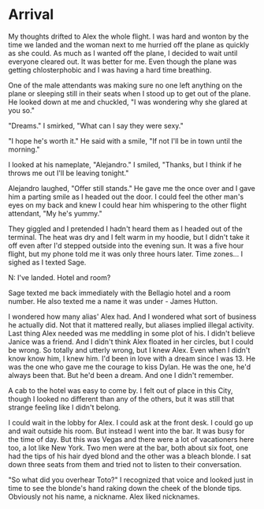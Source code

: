 # Arrival
My thoughts drifted to Alex the whole flight.  I was hard and wonton by the time we landed and the woman next to me hurried off the plane as quickly as she could.  As much as I wanted off the plane, I decided to wait until everyone cleared out.  It was better for me.  Even though the plane was getting chlosterphobic and I was having a hard time breathing.

One of the male attendants was making sure no one left anything on the plane or sleeping still in their seats when I stood up to get out of the plane.  He looked down at me and chuckled, "I was wondering why she glared at you so."

"Dreams."  I smirked, "What can I say they were sexy."

"I hope he's worth it."  He said with a smile, "If not I'll be in town until the morning."

I looked at his nameplate, "Alejandro."  I smiled, "Thanks, but I think if he throws me out I'll be leaving tonight."

Alejandro laughed, "Offer still stands."  He gave me the once over and I gave him a parting smile as I headed out the door.  I could feel the other man's eyes on my back and knew I could hear him whispering to the other flight attendant, "My he's yummy."

They giggled and I pretended I hadn't heard them as I headed out of the terminal.  The heat was dry and I felt warm in my hoodie, but I didn't take it off even after I'd stepped outside into the evening sun.  It was a five hour flight, but my phone told me it was only three hours later.  Time zones...  I sighed as I  texted Sage.

N: I've landed.  Hotel and room?

Sage texted me back immediately with the Bellagio hotel and a room number.  He also texted me a name it was under - James Hutton.

I wondered how many alias' Alex had.  And I wondered what sort of business he actually did.  Not that it mattered really, but aliases implied illegal activity.  Last thing Alex needed was me meddling in some plot of his.  I didn't believe Janice was a friend.  And I didn't think Alex floated in her circles, but I could be wrong.  So totally and utterly wrong, but I knew Alex.  Even when I didn't know know him, I knew him.  I'd been in love with a dream since I was 13.  He was the one who gave me the courage to kiss Dylan.  He was the one, he'd always been that.  But he'd been a dream.  And one I didn't remember.

A cab to the hotel was easy to come by.  I felt out of place in this City, though I looked no different than any of the others, but it was still that strange feeling like I didn't belong.

I could wait in the lobby for Alex.  I could ask at the front desk.  I could go up and wait outside his room.  But instead I went into the bar.  It was busy for the time of day.  But this was Vegas and there were a lot of vacationers here too, a lot like New York.  Two men were at the bar, both about six foot, one had the tips of his hair dyed blond and the other was a bleach blonde.  I sat down three seats from them and tried not to listen to their conversation.  

"So what did you overhear Toto?"  I recognized that voice and looked just in time to see the blonde's hand raking down the cheek of the blonde tips.  Obviously not his name, a nickname.  Alex liked nicknames.   
<!--stackedit_data:
eyJoaXN0b3J5IjpbLTIxMDQzMzk0MDUsOTEwNzA0OTg3XX0=
-->